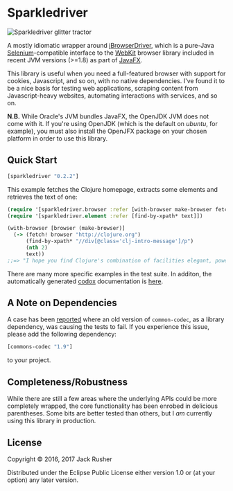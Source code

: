 # Sparkledriver

![Sparkledriver glitter tractor](https://raw.githubusercontent.com/jackrusher/sparkledriver/master/assets/SparkleDriver.jpg)

A mostly idiomatic wrapper
around
[jBrowserDriver](https://github.com/MachinePublishers/jBrowserDriver),
which is a pure-Java [Selenium](http://seleniumhq.org/)-compatible
interface to the [WebKit](https://webkit.org) browser library included
in recent JVM versions (>=1.8) as part
of
[JavaFX](http://docs.oracle.com/javase/8/javafx/get-started-tutorial/jfx-overview.htm#JFXST784).

This library is useful when you need a full-featured browser with
support for cookies, Javascript, and so on, with no native
dependencies. I've found it to be a nice basis for testing web
applications, scraping content from Javascript-heavy websites,
automating interactions with services, and so on.

**N.B.** While Oracle's JVM bundles JavaFX, the OpenJDK JVM does not
come with it. If you're using OpenJDK (which is the default on
_ubuntu_, for example), you must also install the OpenJFX package on
your chosen platform in order to use this library.

## Quick Start

``` clojure
[sparkledriver "0.2.2"]
```

This example fetches the Clojure homepage, extracts some elements and
retrieves the text of one:

``` clojure
(require '[sparkledriver.browser :refer [with-browser make-browser fetch!]])
(require '[sparkledriver.element :refer [find-by-xpath* text]])

(with-browser [browser (make-browser)]
  (-> (fetch! browser "http://clojure.org")
      (find-by-xpath* "//div[@class='clj-intro-message']/p")
      (nth 2)
      text))
;;=> "I hope you find Clojure's combination of facilities elegant, powerful, practical and fun to use."
```

There are many more specific examples in the test suite. In additon,
the automatically
generated [codox](https://github.com/weavejester/codox) documentation
is [here](https://jackrusher.github.io/sparkledriver/).

## A Note on Dependencies

A case has
been [reported](https://github.com/jackrusher/sparkledriver/issues/5)
where an old version of `common-codec`, as a library dependency, was
causing the tests to fail. If you experience this issue, please add
the following dependency:

```clj
[commons-codec "1.9"]
```

to your project.

## Completeness/Robustness

While there are still a few areas where the underlying APIs could be
more completely wrapped, the core functionality has been enrobed in
delicious parentheses. Some bits are better tested than others, but I
*am* currently using this library in production.

## License

Copyright © 2016, 2017 Jack Rusher

Distributed under the Eclipse Public License either version 1.0 or (at
your option) any later version.
